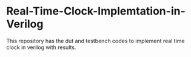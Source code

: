# Real-Time-Clock-Implemtation-in-Verilog

This repository has the dut and testbench codes to implement real time clock in verilog with results.
